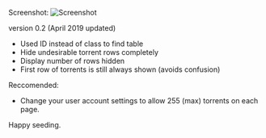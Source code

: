 Screenshot:
![Screenshot](/screenshot.png?raw=true "Screenshot")

version 0.2 (April 2019 updated)

- Used ID instead of class to find table
- Hide undesirable torrent rows completely
- Display number of rows hidden
- First row of torrents is still always shown (avoids confusion)

Reccomended:
- Change your user account settings to allow 255 (max) torrents on each page.

Happy seeding.


